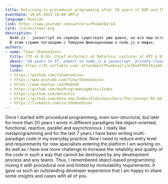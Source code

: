```yaml
---
title: Returning to procedural programming after 20 years of OOP and FP
eventDate: 10-05-2023 18:00 GMT+2
language: Russian
link: https://www.youtube.com/watch?v=YPa4aCQat1A
card: /cards/timur.png
description: |
  Node.js - javascript на сервере существует уже давно, но все еще есть множество предубеждений и мифов, связанных с node.js. 
  В этом стриме поговорим с Тимуром Шемсединовым о node.js и мифах. 
authors:
- name: Timur Shemsedinov
  title: CTO at B-OS, Chief Architect at Metarhia, Lecturer at KPI & KSE
  about: "26 years in IT, expert in node.js & javascript, private clouds, software engineering, cybernetics, distributed systems, architecture, databases. 🔭 Researcher 🎓 Lecturer 💡 Advisor 👷 3rd in Ukraine by Github followers 🛡️ CTO @ Salucyber & B-OS, 📢 Speaker: ~70 talks ⬢ Chief architect @ Metarhia 📺 >230 free video lectures 🔔 28k subscribers ⚪ Metarhia community organizer ~35k engineers: 🟢 Metaeducation 👨‍💻 NodeUA 🌱 HowProgrammingWorks"
  image: https://dl.airtable.com/.attachmentThumbnails/e35edf95bf61ad4fb1e0a08ea8b7d04c/b599e1d8
  links:
  - https://github.com/tshemsedinov
  - https://www.youtube.com/TimurShemsedinov
  - https://www.meetup.com/NodeUA
  - https://github.com/HowProgrammingWorks/Index
  - https://github.com/metarhia
  - https://github.com/meta-edu/Index/blob/main/Docs/The-Concept-RU.md
  - https://linkedin.com/in/shemsedinov
---
```


Once I started with procedural programming, even non-structural, but later for more than 20 years I wrote in different paradigms like object-oriented, functional, reactive, parallel and asynchronous. I really like metaprogramming and for the last 7 years I have been writing multi-paradigm code in my everyday practice.  Now I need to reduce entry level and requirements for new specialists entering the platform I am working on. As well as I have one more challenge to increase the reliability and quality of the code in such a way that cannot be destroyed by any development process and any teams. Thus, I remembered object-based programming mixing it with procedural one and limited by immutability requirements. It gave us such an outstanding developer experience that I am happy to share some insights and cases with all of you.
